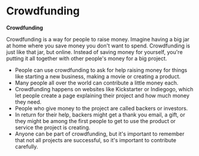 # Crowdfunding

**Crowdfunding**

Crowdfunding is a way for people to raise money. Imagine having a big jar at home where you save money you don't want to spend. Crowdfunding is just like that jar, but online. Instead of saving money for yourself, you're putting it all together with other people's money for a big project. 

- People can use crowdfunding to ask for help raising money for things like starting a new business, making a movie or creating a product. 
- Many people all over the world can contribute a little money each. 
- Crowdfunding happens on websites like Kickstarter or Indiegogo, which let people create a page explaining their project and how much money they need. 
- People who give money to the project are called backers or investors. 
- In return for their help, backers might get a thank you email, a gift, or they might be among the first people to get to use the product or service the project is creating. 
- Anyone can be part of crowdfunding, but it's important to remember that not all projects are successful, so it's important to contribute carefully.
